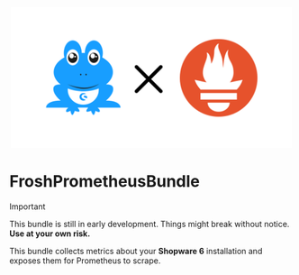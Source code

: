 <p align="center">
<img src="./img/FroshPrometheusBundle.svg" alt="FroshPrometheusBundle" width="500">
</p>

# FroshPrometheusBundle

> [!IMPORTANT]  
> This bundle is still in early development. Things might break without notice.
> **Use at your own risk.**

This bundle collects metrics about your **Shopware 6** installation 
and exposes them for Prometheus to scrape.
